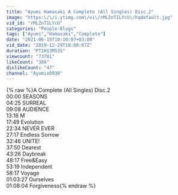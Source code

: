 ```yaml
---
title: "Ayumi Hamasaki A Complete (All Singles) Disc.2"
image: "https:\/\/i.ytimg.com\/vi\/rMLZnTILYcU\/hqdefault.jpg"
vid_id: "rMLZnTILYcU"
categories: "People-Blogs"
tags: ["Ayumi","Hamasaki","Complete"]
date: "2021-06-15T10:10:07+03:00"
vid_date: "2019-12-29T18:00:07Z"
duration: "PT1H13M53S"
viewcount: "73781"
likeCount: "386"
dislikeCount: "47"
channel: "Ayumix0930"
---
```

{% raw %}A Complete (All Singles) Disc.2<br />00:00 SEASONS<br />04:25 SURREAL<br />09:08 AUDIENCE<br />13:18 M<br />17:49 Evolution<br />22:34 NEVER EVER<br />27:17 Endless Sorrow<br />32:46 UNITE!<br />37:50 Dearest<br />43:26 Daybreak<br />48:17 Free&amp;Easy<br />53:19 Independent<br />58:17 Voyage<br />01:03:27 Ourselves<br />01:08:04 Forgiveness{% endraw %}
